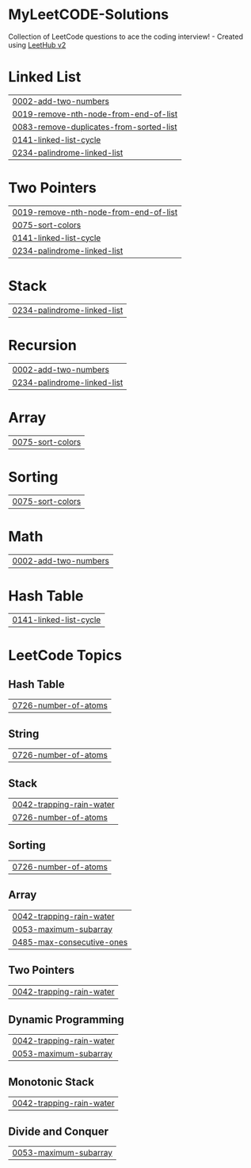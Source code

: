 # MyLeetCODE-Solutions
Collection of LeetCode questions to ace the coding interview! - Created using [LeetHub v2](https://github.com/arunbhardwaj/LeetHub-2.0)


# Linked List
|  |
| ------- |
| [0002-add-two-numbers](https://github.com/SuryakantM24/MyLeetCODE-Solutions/tree/master/0002-add-two-numbers) |
| [0019-remove-nth-node-from-end-of-list](https://github.com/SuryakantM24/MyLeetCODE-Solutions/tree/master/0019-remove-nth-node-from-end-of-list) |
| [0083-remove-duplicates-from-sorted-list](https://github.com/SuryakantM24/MyLeetCODE-Solutions/tree/master/0083-remove-duplicates-from-sorted-list) |
| [0141-linked-list-cycle](https://github.com/SuryakantM24/MyLeetCODE-Solutions/tree/master/0141-linked-list-cycle) |
| [0234-palindrome-linked-list](https://github.com/SuryakantM24/MyLeetCODE-Solutions/tree/master/0234-palindrome-linked-list) |
# Two Pointers
|  |
| ------- |
| [0019-remove-nth-node-from-end-of-list](https://github.com/SuryakantM24/MyLeetCODE-Solutions/tree/master/0019-remove-nth-node-from-end-of-list) |
| [0075-sort-colors](https://github.com/SuryakantM24/MyLeetCODE-Solutions/tree/master/0075-sort-colors) |
| [0141-linked-list-cycle](https://github.com/SuryakantM24/MyLeetCODE-Solutions/tree/master/0141-linked-list-cycle) |
| [0234-palindrome-linked-list](https://github.com/SuryakantM24/MyLeetCODE-Solutions/tree/master/0234-palindrome-linked-list) |
# Stack
|  |
| ------- |
| [0234-palindrome-linked-list](https://github.com/SuryakantM24/MyLeetCODE-Solutions/tree/master/0234-palindrome-linked-list) |
# Recursion
|  |
| ------- |
| [0002-add-two-numbers](https://github.com/SuryakantM24/MyLeetCODE-Solutions/tree/master/0002-add-two-numbers) |
| [0234-palindrome-linked-list](https://github.com/SuryakantM24/MyLeetCODE-Solutions/tree/master/0234-palindrome-linked-list) |
# Array
|  |
| ------- |
| [0075-sort-colors](https://github.com/SuryakantM24/MyLeetCODE-Solutions/tree/master/0075-sort-colors) |
# Sorting
|  |
| ------- |
| [0075-sort-colors](https://github.com/SuryakantM24/MyLeetCODE-Solutions/tree/master/0075-sort-colors) |
# Math
|  |
| ------- |
| [0002-add-two-numbers](https://github.com/SuryakantM24/MyLeetCODE-Solutions/tree/master/0002-add-two-numbers) |
# Hash Table
|  |
| ------- |
| [0141-linked-list-cycle](https://github.com/SuryakantM24/MyLeetCODE-Solutions/tree/master/0141-linked-list-cycle) |
<!---LeetCode Topics Start-->
# LeetCode Topics
## Hash Table
|  |
| ------- |
| [0726-number-of-atoms](https://github.com/SuryakantM24/MyLeetCODE-Solutions/tree/master/0726-number-of-atoms) |
## String
|  |
| ------- |
| [0726-number-of-atoms](https://github.com/SuryakantM24/MyLeetCODE-Solutions/tree/master/0726-number-of-atoms) |
## Stack
|  |
| ------- |
| [0042-trapping-rain-water](https://github.com/SuryakantM24/MyLeetCODE-Solutions/tree/master/0042-trapping-rain-water) |
| [0726-number-of-atoms](https://github.com/SuryakantM24/MyLeetCODE-Solutions/tree/master/0726-number-of-atoms) |
## Sorting
|  |
| ------- |
| [0726-number-of-atoms](https://github.com/SuryakantM24/MyLeetCODE-Solutions/tree/master/0726-number-of-atoms) |
## Array
|  |
| ------- |
| [0042-trapping-rain-water](https://github.com/SuryakantM24/MyLeetCODE-Solutions/tree/master/0042-trapping-rain-water) |
| [0053-maximum-subarray](https://github.com/SuryakantM24/MyLeetCODE-Solutions/tree/master/0053-maximum-subarray) |
| [0485-max-consecutive-ones](https://github.com/SuryakantM24/MyLeetCODE-Solutions/tree/master/0485-max-consecutive-ones) |
## Two Pointers
|  |
| ------- |
| [0042-trapping-rain-water](https://github.com/SuryakantM24/MyLeetCODE-Solutions/tree/master/0042-trapping-rain-water) |
## Dynamic Programming
|  |
| ------- |
| [0042-trapping-rain-water](https://github.com/SuryakantM24/MyLeetCODE-Solutions/tree/master/0042-trapping-rain-water) |
| [0053-maximum-subarray](https://github.com/SuryakantM24/MyLeetCODE-Solutions/tree/master/0053-maximum-subarray) |
## Monotonic Stack
|  |
| ------- |
| [0042-trapping-rain-water](https://github.com/SuryakantM24/MyLeetCODE-Solutions/tree/master/0042-trapping-rain-water) |
## Divide and Conquer
|  |
| ------- |
| [0053-maximum-subarray](https://github.com/SuryakantM24/MyLeetCODE-Solutions/tree/master/0053-maximum-subarray) |
<!---LeetCode Topics End-->